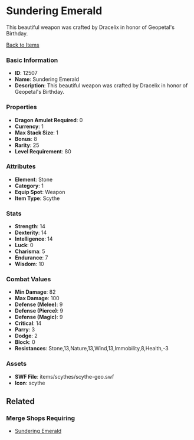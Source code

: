 # Sundering Emerald

This beautiful weapon was crafted by Dracelix in honor of Geopetal's Birthday.

[Back to Items](../items.md)

### Basic Information

- **ID**: 12507
- **Name**: Sundering Emerald
- **Description**: This beautiful weapon was crafted by Dracelix in honor of Geopetal&#039;s Birthday.

### Properties

- **Dragon Amulet Required**: 0
- **Currency**: 1
- **Max Stack Size**: 1
- **Bonus**: 8
- **Rarity**: 25
- **Level Requirement**: 80

### Attributes

- **Element**: Stone
- **Category**: 1
- **Equip Spot**: Weapon
- **Item Type**: Scythe

### Stats

- **Strength**: 14
- **Dexterity**: 14
- **Intelligence**: 14
- **Luck**: 0
- **Charisma**: 5
- **Endurance**: 7
- **Wisdom**: 10

### Combat Values

- **Min Damage**: 82
- **Max Damage**: 100
- **Defense (Melee)**: 9
- **Defense (Pierce)**: 9
- **Defense (Magic)**: 9
- **Critical**: 14
- **Parry**: 3
- **Dodge**: 2
- **Block**: 0
- **Resistances**: Stone,13,Nature,13,Wind,13,Immobility,8,Health,-3

### Assets

- **SWF File**: items/scythes/scythe-geo.swf
- **Icon**: scythe

## Related

### Merge Shops Requiring

- [Sundering Emerald](../merge-shops/207-sundering-emerald.md)

